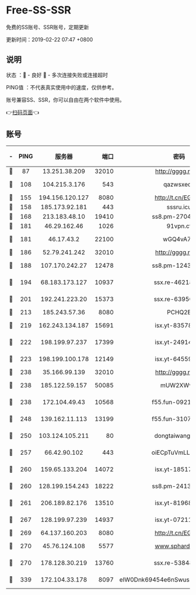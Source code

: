 # Free-SS-SSR

免费的SS账号、SSR账号，定期更新

更新时间：2019-02-22 07:47 +0800

## 说明

状态     ：🙂 - 良好 🙁 - 多次连接失败或连接超时

PING值   ：不代表真实使用中的速度，仅供参考。

账号兼容SS、SSR，你可以自由在两个软件中使用。

👉[扫码页面](https://liesauer.github.io/free-ss-ssr.github.io/)👈

## 账号

|-|PING|服务器|端口|密码|加密方式|区域|
|:----:|:----:|:-----:|-----:|:----:|:----:|:----:|
|🙂|87|13.251.38.209|32010|http://gggg.rocks|chacha20|SG|
|🙂|108|104.215.3.176|543|qazwsxedc|aes-256-gcm|JP|
|🙂|155|194.156.120.127|8080|http://t.cn/EGJIyrl|rc4-md5|RU|
|🙂|158|185.173.92.181|443|sssru.icu|rc4-md5|RU|
|🙂|168|213.183.48.10|19410|ss8.pm-27042185|rc4-md5|RU|
|🙂|181|46.29.162.46|1026|91vpn.cf|rc4-md5|RU|
|🙂|181|46.17.43.2|22100|wGQ4vA7D|aes-256-gcm|RU|
|🙂|186|52.79.241.242|32010|http://gggg.rocks|chacha20|KR|
|🙂|188|107.170.242.27|12478|ss8.pm-12435283|aes-256-cfb|US|
|🙂|194|68.183.173.127|10937|ssx.re-46218785|aes-256-cfb|US|
|🙂|201|192.241.223.20|15373|ssx.re-63950271|aes-256-cfb|US|
|🙂|213|185.243.57.36|8080|PCHQ2E|rc4-md5|US|
|🙂|219|162.243.134.187|15691|isx.yt-83578322|aes-256-cfb|US|
|🙂|222|198.199.97.237|17399|isx.yt-24914011|aes-256-cfb|US|
|🙂|223|198.199.100.178|12149|isx.yt-64559201|aes-256-cfb|US|
|🙂|238|35.166.99.139|32010|http://gggg.rocks|chacha20|US|
|🙂|238|185.122.59.157|50085|mUW2XWw8|aes-256-cfb|GB|
|🙂|238|172.104.49.43|10568|f55.fun-09214148|aes-256-cfb|SG|
|🙂|248|139.162.11.113|13199|f55.fun-31072524|aes-256-cfb|SG|
|🙂|250|103.124.105.211|80|dongtaiwang.com|aes-256-cfb|US|
|🙂|257|66.42.90.102|443|oiECpTuVmLLxk4Ts|aes-256-cfb|US|
|🙂|260|159.65.133.204|14072|isx.yt-18517814|aes-256-cfb|SG|
|🙂|260|128.199.154.243|18222|ss8.pm-24139356|aes-256-cfb|SG|
|🙂|261|206.189.82.176|13510|isx.yt-81968687|aes-256-cfb|SG|
|🙂|267|128.199.97.239|14937|isx.yt-07211960|aes-256-cfb|SG|
|🙂|269|64.137.160.203|8080|http://t.cn/EGJIyrl|rc4-md5|CA|
|🙂|270|45.76.124.108|5577|www.sphard.com|aes-256-cfb|AU|
|🙂|270|178.128.30.219|13760|ssx.re-53848293|aes-256-cfb|SG|
|🙂|339|172.104.33.178|8097|eIW0Dnk69454e6nSwuspv9DmS201tQ0D|aes-256-cfb|SG|

